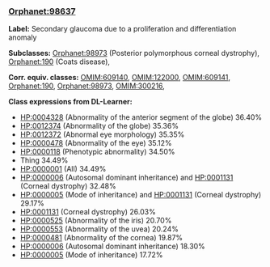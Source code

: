 
### [Orphanet:98637](http://www.orpha.net/ORDO/Orphanet_98637)
**Label:** Secondary glaucoma due to a proliferation and differentiation anomaly

**Subclasses:** [Orphanet:98973](http://www.orpha.net/ORDO/Orphanet_98973) (Posterior polymorphous corneal dystrophy), [Orphanet:190](http://www.orpha.net/ORDO/Orphanet_190) (Coats disease), 

**Corr. equiv. classes:** [OMIM:609140](http://purl.obolibrary.org/obo/OMIM_609140), [OMIM:122000](http://purl.obolibrary.org/obo/OMIM_122000), [OMIM:609141](http://purl.obolibrary.org/obo/OMIM_609141), [Orphanet:190](http://www.orpha.net/ORDO/Orphanet_190), [Orphanet:98973](http://www.orpha.net/ORDO/Orphanet_98973), [OMIM:300216](http://purl.obolibrary.org/obo/OMIM_300216), 

**Class expressions from DL-Learner:**

- [HP:0004328](http://purl.obolibrary.org/obo/HP_0004328) (Abnormality of the anterior segment of the globe) 36.40%
- [HP:0012374](http://purl.obolibrary.org/obo/HP_0012374) (Abnormality of the globe) 35.36%
- [HP:0012372](http://purl.obolibrary.org/obo/HP_0012372) (Abnormal eye morphology) 35.35%
- [HP:0000478](http://purl.obolibrary.org/obo/HP_0000478) (Abnormality of the eye) 35.12%
- [HP:0000118](http://purl.obolibrary.org/obo/HP_0000118) (Phenotypic abnormality) 34.50%
- Thing 34.49%
- [HP:0000001](http://purl.obolibrary.org/obo/HP_0000001) (All) 34.49%
- [HP:0000006](http://purl.obolibrary.org/obo/HP_0000006) (Autosomal dominant inheritance) and [HP:0001131](http://purl.obolibrary.org/obo/HP_0001131) (Corneal dystrophy) 32.48%
- [HP:0000005](http://purl.obolibrary.org/obo/HP_0000005) (Mode of inheritance) and [HP:0001131](http://purl.obolibrary.org/obo/HP_0001131) (Corneal dystrophy) 29.17%
- [HP:0001131](http://purl.obolibrary.org/obo/HP_0001131) (Corneal dystrophy) 26.03%
- [HP:0000525](http://purl.obolibrary.org/obo/HP_0000525) (Abnormality of the iris) 20.70%
- [HP:0000553](http://purl.obolibrary.org/obo/HP_0000553) (Abnormality of the uvea) 20.24%
- [HP:0000481](http://purl.obolibrary.org/obo/HP_0000481) (Abnormality of the cornea) 19.87%
- [HP:0000006](http://purl.obolibrary.org/obo/HP_0000006) (Autosomal dominant inheritance) 18.30%
- [HP:0000005](http://purl.obolibrary.org/obo/HP_0000005) (Mode of inheritance) 17.72%


